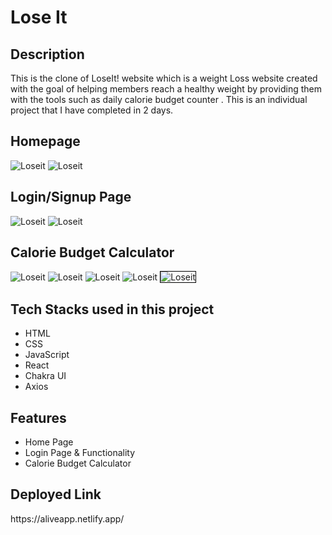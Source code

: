<h1>Lose It</h1>

<h2>Description</h2>
<p>This is the clone of LoseIt! website which is a weight Loss website created with the goal of helping members reach a healthy weight by providing them with the tools such as daily calorie budget counter . This is an individual project that I have completed in 2 days.</p>

<h2>Homepage</h2>
<img src="https://i.ibb.co/XpLc9Vc/Screenshot-7785.png" alt="Loseit" border="0">
<img src="https://i.ibb.co/CKM30yg/Screenshot-7794.png" alt="Loseit" border="0">
<h2>Login/Signup Page</h2>
<img src="https://i.ibb.co/FKTNxJR/Screenshot-7786.png" alt="Loseit" border="0">
<img src="https://i.ibb.co/x5VRqKd/Screenshot-7793.png" alt="Loseit" border="0">
<h2>Calorie Budget Calculator</h2>
<img src="https://i.ibb.co/BNdGCxq/Screenshot-7787.png" alt="Loseit" border="0">
<img src="https://i.ibb.co/s2CgpD7/Screenshot-7788.png" alt="Loseit" border="0">
<img src="https://i.ibb.co/KwzNfpt/Screenshot-7789.png" alt="Loseit" border="0">
<img src="https://i.ibb.co/PMXjxmB/Screenshot-7790.png" alt="Loseit" border="0">
<img src="https://i.ibb.co/9c53DDY/Screenshot-7792.png" alt="Loseit" border="0" style="border:1px solid black">

<h2>Tech Stacks used in this project</h2>
<ul>
<li>HTML</li>
<li>CSS</li>
<li>JavaScript</li>
<li>React</li>
<li>Chakra UI</li>
<li>Axios</li>
</ul>

<h2>Features</h2>
<ul>
<li>Home Page</li>
<li>Login Page & Functionality</li>
<li>Calorie Budget Calculator</li>
</ul>

<h2>Deployed Link</h2>
<p>https://aliveapp.netlify.app/<p>
